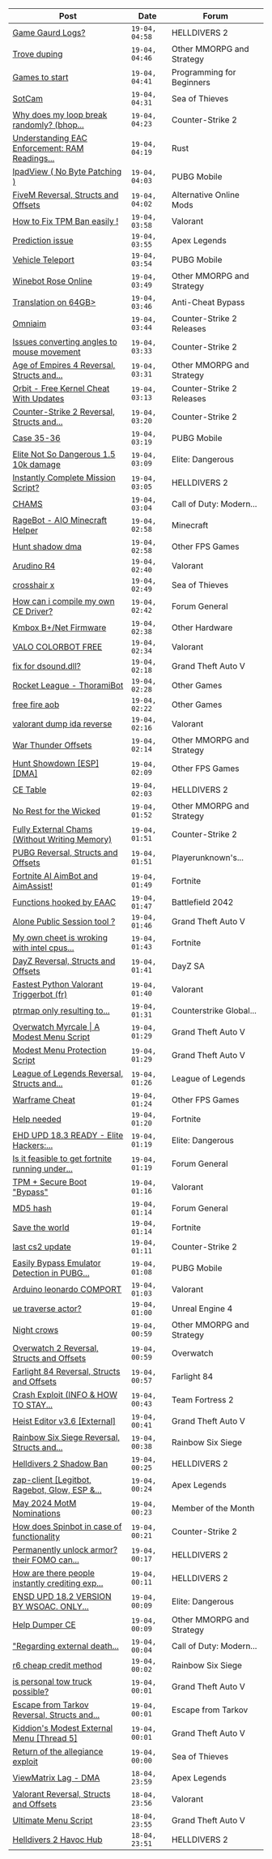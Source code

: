 |Post|Date|Forum|
|----|----|-----|
|[Game Gaurd Logs?](https://www.unknowncheats.me/forum/helldivers-2-a/633066-game-gaurd-logs.html)|`19-04, 04:58`|HELLDIVERS 2|
|[Trove duping](https://www.unknowncheats.me/forum/other-mmorpg-and-strategy/632124-trove-duping.html)|`19-04, 04:46`|Other MMORPG and Strategy|
|[Games to start](https://www.unknowncheats.me/forum/programming-for-beginners/632864-games-start.html)|`19-04, 04:41`|Programming for Beginners|
|[SotCam](https://www.unknowncheats.me/forum/sea-of-thieves/580178-sotcam.html)|`19-04, 04:31`|Sea of Thieves|
|[Why does my loop break randomly? (bhop...](https://www.unknowncheats.me/forum/counter-strike-2-a/631944-loop-break-randomly-bhop-script.html)|`19-04, 04:23`|Counter-Strike 2|
|[Understanding EAC Enforcement: RAM Readings...](https://www.unknowncheats.me/forum/rust/632848-understanding-eac-enforcement-ram-readings-potential-ban-risks-rust.html)|`19-04, 04:19`|Rust|
|[IpadView ( No Byte Patching )](https://www.unknowncheats.me/forum/pubg-mobile/632123-ipadview-byte-patching.html)|`19-04, 04:03`|PUBG Mobile|
|[FiveM Reversal, Structs and Offsets](https://www.unknowncheats.me/forum/alternative-online-mods/340232-fivem-reversal-structs-offsets.html)|`19-04, 04:02`|Alternative Online Mods|
|[How to Fix TPM Ban easily !](https://www.unknowncheats.me/forum/valorant/626786-fix-tpm-ban-easily.html)|`19-04, 03:58`|Valorant|
|[Prediction issue](https://www.unknowncheats.me/forum/apex-legends/633060-prediction-issue.html)|`19-04, 03:55`|Apex Legends|
|[Vehicle Teleport](https://www.unknowncheats.me/forum/pubg-mobile/632962-vehicle-teleport.html)|`19-04, 03:54`|PUBG Mobile|
|[Winebot Rose Online](https://www.unknowncheats.me/forum/other-mmorpg-and-strategy/625663-winebot-rose-online.html)|`19-04, 03:49`|Other MMORPG and Strategy|
|[Translation on 64GB>](https://www.unknowncheats.me/forum/anti-cheat-bypass/632825-translation-64gb.html)|`19-04, 03:46`|Anti-Cheat Bypass|
|[Omniaim](https://www.unknowncheats.me/forum/counter-strike-2-releases/621358-omniaim.html)|`19-04, 03:44`|Counter-Strike 2 Releases|
|[Issues converting angles to mouse movement](https://www.unknowncheats.me/forum/counter-strike-2-a/632754-issues-converting-angles-mouse-movement.html)|`19-04, 03:33`|Counter-Strike 2|
|[Age of Empires 4 Reversal, Structs and...](https://www.unknowncheats.me/forum/other-mmorpg-and-strategy/589592-age-empires-4-reversal-structs-offsets.html)|`19-04, 03:31`|Other MMORPG and Strategy|
|[Orbit - Free Kernel Cheat With Updates](https://www.unknowncheats.me/forum/counter-strike-2-releases/629494-orbit-free-kernel-cheat-updates.html)|`19-04, 03:13`|Counter-Strike 2 Releases|
|[Counter-Strike 2 Reversal, Structs and...](https://www.unknowncheats.me/forum/counter-strike-2-a/576077-counter-strike-2-reversal-structs-offsets.html)|`19-04, 03:20`|Counter-Strike 2|
|[Case 35-36](https://www.unknowncheats.me/forum/pubg-mobile/633057-35-36-a.html)|`19-04, 03:19`|PUBG Mobile|
|[Elite Not So Dangerous 1.5 10k damage](https://www.unknowncheats.me/forum/elite-dangerous/583546-elite-dangerous-1-5-10k-damage.html)|`19-04, 03:09`|Elite: Dangerous|
|[Instantly Complete Mission Script?](https://www.unknowncheats.me/forum/helldivers-2-a/629076-instantly-complete-mission-script.html)|`19-04, 03:05`|HELLDIVERS 2|
|[CHAMS](https://www.unknowncheats.me/forum/call-of-duty-modern-warfare-iii/629745-chams.html)|`19-04, 03:04`|Call of Duty: Modern...|
|[RageBot - AIO Minecraft Helper](https://www.unknowncheats.me/forum/minecraft/607396-ragebot-aio-minecraft-helper.html)|`19-04, 02:58`|Minecraft|
|[Hunt shadow dma](https://www.unknowncheats.me/forum/other-fps-games/632057-hunt-shadow-dma.html)|`19-04, 02:58`|Other FPS Games|
|[Arudino R4](https://www.unknowncheats.me/forum/valorant/633046-arudino-r4.html)|`19-04, 02:40`|Valorant|
|[crosshair x](https://www.unknowncheats.me/forum/sea-of-thieves/633048-crosshair.html)|`19-04, 02:49`|Sea of Thieves|
|[How can i compile my own CE Driver?](https://www.unknowncheats.me/forum/forum-general/633047-compile-own-ce-driver.html)|`19-04, 02:42`|Forum General|
|[Kmbox B+/Net Firmware](https://www.unknowncheats.me/forum/other-hardware/632990-kmbox-net-firmware.html)|`19-04, 02:38`|Other Hardware|
|[VALO COLORBOT FREE](https://www.unknowncheats.me/forum/valorant/631031-valo-colorbot-free.html)|`19-04, 02:34`|Valorant|
|[fix for dsound.dll?](https://www.unknowncheats.me/forum/grand-theft-auto-v/633045-fix-dsound-dll.html)|`19-04, 02:18`|Grand Theft Auto V|
|[Rocket League - ThoramiBot](https://www.unknowncheats.me/forum/other-games/593885-rocket-league-thoramibot.html)|`19-04, 02:28`|Other Games|
|[free fire aob](https://www.unknowncheats.me/forum/other-games/632459-free-fire-aob.html)|`19-04, 02:22`|Other Games|
|[valorant dump ida reverse](https://www.unknowncheats.me/forum/valorant/633044-valorant-dump-ida-reverse.html)|`19-04, 02:16`|Valorant|
|[War Thunder Offsets](https://www.unknowncheats.me/forum/other-mmorpg-and-strategy/633043-war-thunder-offsets.html)|`19-04, 02:14`|Other MMORPG and Strategy|
|[Hunt Showdown \[ESP\] \[DMA\]](https://www.unknowncheats.me/forum/other-fps-games/631744-hunt-showdown-esp-dma.html)|`19-04, 02:09`|Other FPS Games|
|[CE Table](https://www.unknowncheats.me/forum/helldivers-2-a/628965-ce-table.html)|`19-04, 02:03`|HELLDIVERS 2|
|[No Rest for the Wicked](https://www.unknowncheats.me/forum/other-mmorpg-and-strategy/633040-rest-wicked.html)|`19-04, 01:52`|Other MMORPG and Strategy|
|[Fully External Chams (Without Writing Memory)](https://www.unknowncheats.me/forum/counter-strike-2-a/630661-external-chams-writing-memory.html)|`19-04, 01:51`|Counter-Strike 2|
|[PUBG Reversal, Structs and Offsets](https://www.unknowncheats.me/forum/playerunknown-s-battlegrounds/214976-pubg-reversal-structs-offsets.html)|`19-04, 01:51`|Playerunknown's...|
|[Fortnite AI AimBot and AimAssist!](https://www.unknowncheats.me/forum/fortnite/612707-fortnite-ai-aimbot-aimassist.html)|`19-04, 01:49`|Fortnite|
|[Functions hooked by EAAC](https://www.unknowncheats.me/forum/battlefield-2042-a/628025-functions-hooked-eaac.html)|`19-04, 01:47`|Battlefield 2042|
|[Alone Public Session tool ?](https://www.unknowncheats.me/forum/grand-theft-auto-v/632777-public-session-tool.html)|`19-04, 01:46`|Grand Theft Auto V|
|[My own cheet is wroking with intel cpus...](https://www.unknowncheats.me/forum/fortnite/632759-own-cheet-wroking-intel-cpus-perfect-amd.html)|`19-04, 01:43`|Fortnite|
|[DayZ Reversal, Structs and Offsets](https://www.unknowncheats.me/forum/dayz-sa/104269-dayz-reversal-structs-offsets.html)|`19-04, 01:41`|DayZ SA|
|[Fastest Python Valorant Triggerbot (fr)](https://www.unknowncheats.me/forum/valorant/612762-fastest-python-valorant-triggerbot-fr.html)|`19-04, 01:40`|Valorant|
|[ptrmap only resulting to...](https://www.unknowncheats.me/forum/counterstrike-global-offensive/489902-ptrmap-resulting-server-dll.html)|`19-04, 01:31`|Counterstrike Global...|
|[Overwatch Myrcale \| A Modest Menu Script](https://www.unknowncheats.me/forum/grand-theft-auto-v/617236-overwatch-myrcale-modest-menu-script.html)|`19-04, 01:29`|Grand Theft Auto V|
|[Modest Menu Protection Script](https://www.unknowncheats.me/forum/grand-theft-auto-v/567016-modest-menu-protection-script.html)|`19-04, 01:29`|Grand Theft Auto V|
|[League of Legends Reversal, Structs and...](https://www.unknowncheats.me/forum/league-of-legends/310587-league-legends-reversal-structs-offsets.html)|`19-04, 01:26`|League of Legends|
|[Warframe Cheat](https://www.unknowncheats.me/forum/other-fps-games/631004-warframe-cheat.html)|`19-04, 01:24`|Other FPS Games|
|[Help needed](https://www.unknowncheats.me/forum/fortnite/633030-help.html)|`19-04, 01:20`|Fortnite|
|[EHD UPD 18.3 READY - Elite Hackers:...](https://www.unknowncheats.me/forum/elite-dangerous/633029-ehd-upd-18-3-ready-elite-hackers-dangerous-wsoac-ehd.html)|`19-04, 01:19`|Elite: Dangerous|
|[Is it feasible to get fortnite running under...](https://www.unknowncheats.me/forum/forum-general/632524-feasible-fortnite-running-linux-proton.html)|`19-04, 01:19`|Forum General|
|[TPM + Secure Boot "Bypass"](https://www.unknowncheats.me/forum/valorant/631852-tpm-secure-boot-bypass.html)|`19-04, 01:16`|Valorant|
|[MD5 hash](https://www.unknowncheats.me/forum/forum-general/632689-md5-hash.html)|`19-04, 01:14`|Forum General|
|[Save the world](https://www.unknowncheats.me/forum/fortnite/633002-save-world.html)|`19-04, 01:14`|Fortnite|
|[last cs2 update](https://www.unknowncheats.me/forum/counter-strike-2-a/633026-cs2-update.html)|`19-04, 01:11`|Counter-Strike 2|
|[Easily Bypass Emulator Detection in PUBG...](https://www.unknowncheats.me/forum/pubg-mobile/632021-easily-bypass-emulator-detection-pubg-mobile-64-bit-applications.html)|`19-04, 01:08`|PUBG Mobile|
|[Arduino leonardo COMPORT](https://www.unknowncheats.me/forum/valorant/632728-arduino-leonardo-comport.html)|`19-04, 01:03`|Valorant|
|[ue traverse actor?](https://www.unknowncheats.me/forum/unreal-engine-4-a/633023-ue-traverse-actor.html)|`19-04, 01:00`|Unreal Engine 4|
|[Night crows](https://www.unknowncheats.me/forum/other-mmorpg-and-strategy/627465-night-crows.html)|`19-04, 00:59`|Other MMORPG and Strategy|
|[Overwatch 2 Reversal, Structs and Offsets](https://www.unknowncheats.me/forum/overwatch/516727-overwatch-2-reversal-structs-offsets.html)|`19-04, 00:59`|Overwatch|
|[Farlight 84 Reversal, Structs and Offsets](https://www.unknowncheats.me/forum/farlight-84-a/580566-farlight-84-reversal-structs-offsets.html)|`19-04, 00:57`|Farlight 84|
|[Crash Exploit (INFO & HOW TO STAY...](https://www.unknowncheats.me/forum/team-fortress-2-a/631959-crash-exploit-info-stay-protected.html)|`19-04, 00:43`|Team Fortress 2|
|[Heist Editor v3.6 \[External\]](https://www.unknowncheats.me/forum/grand-theft-auto-v/451205-heist-editor-v3-6-external.html)|`19-04, 00:41`|Grand Theft Auto V|
|[Rainbow Six Siege Reversal, Structs and...](https://www.unknowncheats.me/forum/rainbow-six-siege/255148-rainbow-six-siege-reversal-structs-offsets.html)|`19-04, 00:38`|Rainbow Six Siege|
|[Helldivers 2 Shadow Ban](https://www.unknowncheats.me/forum/helldivers-2-a/626123-helldivers-2-shadow-ban.html)|`19-04, 00:25`|HELLDIVERS 2|
|[zap-client \[Legitbot, Ragebot, Glow, ESP &...](https://www.unknowncheats.me/forum/apex-legends/628823-zap-client-legitbot-ragebot-glow-esp.html)|`19-04, 00:24`|Apex Legends|
|[May 2024 MotM Nominations](https://www.unknowncheats.me/forum/member-of-the-month/633020-2024-motm-nominations.html)|`19-04, 00:23`|Member of the Month|
|[How does Spinbot in case of functionality](https://www.unknowncheats.me/forum/counter-strike-2-a/633018-spinbot-functionality.html)|`19-04, 00:21`|Counter-Strike 2|
|[Permanently unlock armor? their FOMO can...](https://www.unknowncheats.me/forum/helldivers-2-a/632801-permanently-unlock-armor-fomo-blow.html)|`19-04, 00:17`|HELLDIVERS 2|
|[How are there people instantly crediting exp...](https://www.unknowncheats.me/forum/helldivers-2-a/632143-people-instantly-crediting-exp-samples-joining-match.html)|`19-04, 00:11`|HELLDIVERS 2|
|[ENSD UPD 18.2 VERSION BY WSOAC. ONLY...](https://www.unknowncheats.me/forum/elite-dangerous/632703-ensd-upd-18-2-version-wsoac-unlimited-ammo-unlimited-energy-version.html)|`19-04, 00:09`|Elite: Dangerous|
|[Help Dumper CE](https://www.unknowncheats.me/forum/other-mmorpg-and-strategy/633019-help-dumper-ce.html)|`19-04, 00:09`|Other MMORPG and Strategy|
|["Regarding external death...](https://www.unknowncheats.me/forum/call-of-duty-modern-warfare-iii/632102-regarding-external-death-determination.html)|`19-04, 00:04`|Call of Duty: Modern...|
|[r6 cheap credit method](https://www.unknowncheats.me/forum/rainbow-six-siege/625957-r6-cheap-credit-method.html)|`19-04, 00:02`|Rainbow Six Siege|
|[is personal tow truck possible?](https://www.unknowncheats.me/forum/grand-theft-auto-v/632995-personal-tow-truck.html)|`19-04, 00:01`|Grand Theft Auto V|
|[Escape from Tarkov Reversal, Structs and...](https://www.unknowncheats.me/forum/escape-from-tarkov/226519-escape-tarkov-reversal-structs-offsets.html)|`19-04, 00:01`|Escape from Tarkov|
|[Kiddion's Modest External Menu \[Thread 5\]](https://www.unknowncheats.me/forum/grand-theft-auto-v/576854-kiddions-modest-external-menu-thread-5-a.html)|`19-04, 00:01`|Grand Theft Auto V|
|[Return of the allegiance exploit](https://www.unknowncheats.me/forum/sea-of-thieves/631965-return-allegiance-exploit.html)|`19-04, 00:00`|Sea of Thieves|
|[ViewMatrix Lag - DMA](https://www.unknowncheats.me/forum/apex-legends/633017-viewmatrix-lag-dma.html)|`18-04, 23:59`|Apex Legends|
|[Valorant Reversal, Structs and Offsets](https://www.unknowncheats.me/forum/valorant/385792-valorant-reversal-structs-offsets.html)|`18-04, 23:56`|Valorant|
|[Ultimate Menu Script](https://www.unknowncheats.me/forum/grand-theft-auto-v/565688-ultimate-menu-script.html)|`18-04, 23:55`|Grand Theft Auto V|
|[Helldivers 2 Havoc Hub](https://www.unknowncheats.me/forum/helldivers-2-a/630894-helldivers-2-havoc-hub.html)|`18-04, 23:51`|HELLDIVERS 2|
